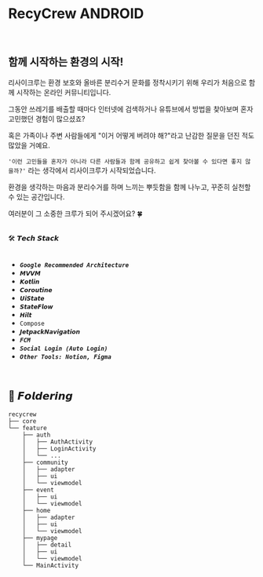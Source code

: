 # RecyCrew ANDROID

<br>


## 함께 시작하는 환경의 시작!

리사이크루는 환경 보호와 올바른 분리수거 문화를 정착시키기 위해 우리가 처음으로 함께 시작하는 온라인 커뮤니티입니다.

그동안 쓰레기를 배출할 때마다 인터넷에 검색하거나 유튜브에서 방법을 찾아보며 혼자 고민했던 경험이 많으셨죠? 

혹은 가족이나 주변 사람들에게 "이거 어떻게 버려야 해?"라고 난감한 질문을 던진 적도 많았을 거예요.

`'이런 고민들을 혼자가 아니라 다른 사람들과 함께 공유하고 쉽게 찾아볼 수 있다면 좋지 않을까?'` 라는 생각에서 리사이크루가 시작되었습니다.

환경을 생각하는 마음과 분리수거를 하며 느끼는 뿌듯함을 함께 나누고, 꾸준히 실천할 수 있는 공간입니다.

여러분이 그 소중한 크루가 되어 주시겠어요? 🍀




<br>
🛠 𝙏𝙚𝙘𝙝 𝙎𝙩𝙖𝙘𝙠
<br>

<br>

+ ***`Google Recommended Architecture`***
+ `𝙈𝙑𝙑𝙈`
+ `𝙆𝙤𝙩𝙡𝙞𝙣`
+ `𝘾𝙤𝙧𝙤𝙪𝙩𝙞𝙣𝙚`
+ `𝙐𝙞𝙎𝙩𝙖𝙩𝙚`
+ `𝙎𝙩𝙖𝙩𝙚𝙁𝙡𝙤𝙬`
+ `𝙃𝙞𝙡𝙩`
+ `Compose`
+ `𝙅𝙚𝙩𝙥𝙖𝙘𝙠𝙉𝙖𝙫𝙞𝙜𝙖𝙩𝙞𝙤𝙣`
+ ***`FCM`***
+ ***`Social Login (Auto Login)`***
+ ***`Other Tools: Notion, Figma`***

<br>


## 📁 𝙁𝙤𝙡𝙙𝙚𝙧𝙞𝙣𝙜
```
recycrew
├── core
└── feature
    ├── auth
    │   ├── AuthActivity
    │   ├── LoginActivity
    │   └── ...
    ├── community
    │   ├── adapter
    │   ├── ui
    │   └── viewmodel
    ├── event
    │   ├── ui
    │   └── viewmodel
    ├── home
    │   ├── adapter
    │   ├── ui
    │   └── viewmodel
    ├── mypage
    │   ├── detail
    │   ├── ui
    │   └── viewmodel
    └── MainActivity

```
